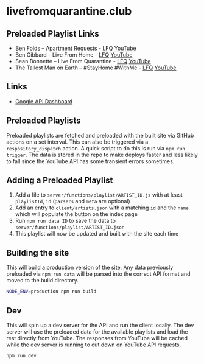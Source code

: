 # livefromquarantine.club

## Preloaded Playlist Links

- Ben Folds – Apartment Requests - [LFQ](https://livefromquarantine.club/benfolds) [YouTube](https://www.youtube.com/playlist?list=PLG507gy2-Kp8Vj66jnxn1AA0XFr1L_QXy)
- Ben Gibbard – Live From Home - [LFQ](https://livefromquarantine.club/bengibbard) [YouTube](https://www.youtube.com/playlist?list=PLVuKHi9v2Rn6WytY_26KfgO2F2yp4Gqgv)
- Sean Bonnette – Live From Quarantine - [LFQ](https://livefromquarantine.club/seanbonnette) [YouTube](https://www.youtube.com/playlist?list=PLRSI_QNxGZ2lZP141po9tLGpLqM6ciuP1)
- The Tallest Man on Earth – #StayHome #WithMe - [LFQ](https://livefromquarantine.club/tmoe) [YouTube](https://www.youtube.com/playlist?list=PLsqIAvvqdduhw1f7RVxdcCmaCm5Zy7Osc)

## Links

- [Google API Dashboard](https://console.developers.google.com/apis/credentials?project=livefromquarantine)

## Preloaded Playlists

Preloaded playlists are fetched and preloaded with the built site via GitHub actions on a set interval. This can also be triggered via a `respository_dispatch` action. A quick script to do this is run via `npm run trigger`. The data is stored in the repo to make deploys faster and less likely to fall since the YouTube API has some transient errors sometimes.

## Adding a Preloaded Playlist

1. Add a file to `server/functions/playlist/ARTIST_ID.js` with at least `playlistId`, `id` (`parsers` and `meta` are optional)
2. Add an entry to `client/artists.json` with a matching `id` and the `name` which will populate the button on the index page
3. Run `npm run data ID` to save the data to `server/functions/playlist/ARTIST_ID.json`
4. This playlist will now be updated and built with the site each time

## Building the site

This will build a production version of the site. Any data previously preloaded via `npm run data` will be parsed into the correct API format and moved to the build directory.

```sh
NODE_ENV=production npm run build
```

## Dev

This will spin up a dev server for the API and run the client locally. The dev server will use the preloaded data for the available playlists and load the rest directly from YouTube. The responses from YouTube will be cached while the dev server is running to cut down on YouTube API requests.

```sh
npm run dev
```
